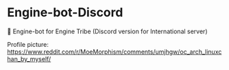 # Engine-bot-Discord

🤖 Engine-bot for Engine Tribe (Discord version for International server)

Profile picture: https://www.reddit.com/r/MoeMorphism/comments/umjhgw/oc_arch_linuxchan_by_myself/